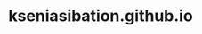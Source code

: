 # kseniasibation.github.io

<!DOCTYPE html>
<html lang="ru">

<head>
    <meta charset="utf-8">
    <title>Сайт студента</title>
    <link rel="stylesheet" href="STYLE.css">
    <style>
        p {
            font-size: 20px;
            font-family: monospace;
        }
        
        li {
            font-size: 20px;
            font-family: monospace;
        }

    </style>

</head>

<body bgcolor="#c0c0c0">
    <h1> Сайт принадлежит студенту НВГУ</h1>

    <table width="100%">
        <tbody>
            <tr>
                <td class="right">
                    <h3 class="firststyle">Фото студента</h3>
                </td>
                <td>
                    <h3 class="firststyle"> Вот университет в котором я прохожу обучение </h3>
                </td>
            </tr>
            <tr>
                <td class="right"> <img src="photo.jpg" height="300"></td>
                <td>
                    <a href="https://nvsu.ru/" target="_blank"><img src="NVSU.jpg" height="300"></a>
                </td>
            </tr>
        </tbody>
    </table>

    <h2 class="firststyle"> По всем вопросам пишите по адресу ksenia@donttextme.com </h2>
    <h4 class="firststyle"> Немного информации о моем университете </h4>
    <p>
        <b>НВГУ</b> – это динамично развивающееся учебное заведение высшего профессионального образования, ведущий вуз Югры по целому ряду образовательных направлений университетской подготовки высококвалифицированных кадров для науки, образования, экономики и культуры.
    </p>
    <h5 class="firststyle"> Группа в которой я обучаюсь: Прикладная математика и информатика</h5>


    <p><b>Прикладная математика и информатика</b> – специальность, позволяющая составлять компьютерные программы и языки программирования, а также работать с ними. Обучение ведется по трем направлениям: предметы математического цикла: алгебра, геометрия, математический анализ, дискретная математика и др, программирование: компьютерная графика, языки программирования и пр., работа с базами данных и системный анализ</p>
    <p>Выпускники программы могут строить карьеру в разных направлениях. Поле деятельности огромно: искусственный интеллект и системное программирование, разработка программного обеспечения и компьютерных игр, анализ данных, компьютерная лингвистика, интернет-программирование, разработка рекомендательных систем — и это далеко не полный список.</p>
    <h4 class="firststyle"><b>Увлечения и хобби </b></h4>
    <ul>
        <li>Дегустация еды</li>
        <li>Изучение, просмотр видео </li>
        <li>Проходение игр</li>
    </ul>
    <h7 class="firststyle">Любая другая информация </h7>
    <P> not found</P>
</body>
